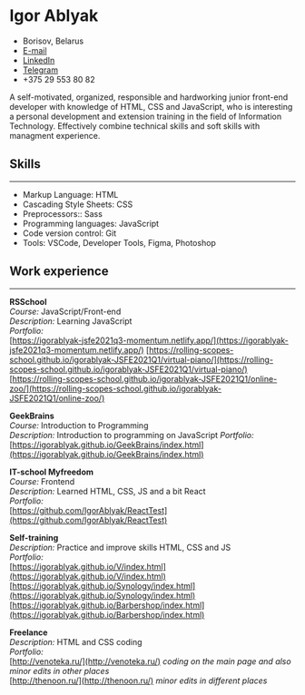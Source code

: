# Igor Ablyak

- Borisov, Belarus
- [E-mail](iablyak@gmail.com)
- [LinkedIn](https://linkedin.com/in/igor-ablyak-174257133)
- [Telegram](https://t.me/IgorAblyak)
- +375 29 553 80 82

A self-motivated, organized, responsible and hardworking junior front-end developer with knowledge of HTML, CSS and JavaScript, who is interesting a personal development and extension training in the field of Information Technology. Effectively combine technical skills and soft skills with managment experience.

## Skills

---

- Markup Language: HTML
- Cascading Style Sheets: CSS
- Preprocessors:: Sass
- Programming languages: JavaScript
- Code version control: Git
- Tools: VSCode, Developer Tools, Figma, Photoshop

## Work experience

---
**RSSchool**  
_Course:_ JavaScript/Front-end  
_Description:_
Learning JavaScript  
_Portfolio:_  
[https://igorablyak-jsfe2021q3-momentum.netlify.app/](https://igorablyak-jsfe2021q3-momentum.netlify.app/)
[https://rolling-scopes-school.github.io/igorablyak-JSFE2021Q1/virtual-piano/](https://rolling-scopes-school.github.io/igorablyak-JSFE2021Q1/virtual-piano/)
[https://rolling-scopes-school.github.io/igorablyak-JSFE2021Q1/online-zoo/](https://rolling-scopes-school.github.io/igorablyak-JSFE2021Q1/online-zoo/)

**GeekBrains**  
_Course:_ Introduction to Programming  
_Description:_
Introduction to programming on JavaScript
_Portfolio:_  
[https://igorablyak.github.io/GeekBrains/index.html](https://igorablyak.github.io/GeekBrains/index.html)

**IT-school Myfreedom**  
_Course:_ Frontend  
_Description:_
Learned HTML, CSS, JS and a bit React  
_Portfolio:_  
[https://github.com/IgorAblyak/ReactTest](https://github.com/IgorAblyak/ReactTest)

**Self-training**  
_Description:_
Practice and improve skills HTML, CSS and JS  
_Portfolio:_  
[https://igorablyak.github.io/V/index.html](https://igorablyak.github.io/V/index.html)
[https://igorablyak.github.io/Synology/index.html](https://igorablyak.github.io/Synology/index.html)
[https://igorablyak.github.io/Barbershop/index.html](https://igorablyak.github.io/Barbershop/index.html)

**Freelance**  
_Description:_
HTML and CSS coding  
_Portfolio:_  
[http://venoteka.ru/](http://venoteka.ru/) _coding on the main page and also minor edits in other places_  
[http://thenoon.ru/](http://thenoon.ru/) _minor edits in different places_